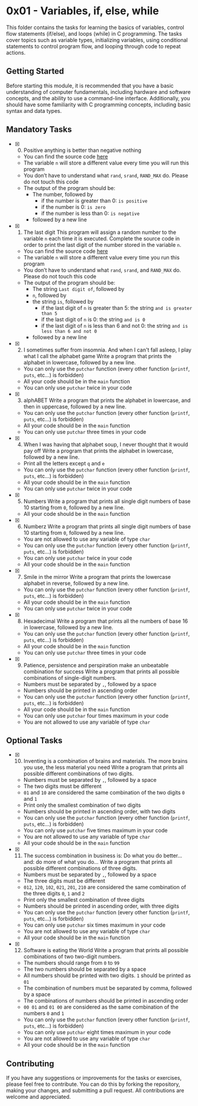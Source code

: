 # 0x01 - Variables, if, else, while

This folder contains the tasks for learning the basics of variables, control flow statements (if/else), and loops (while) in C programming. The tasks cover topics such as variable types, initializing variables, using conditional statements to control program flow, and looping through code to repeat actions.

## Getting Started
Before starting this module, it is recommended that you have a basic understanding of computer fundamentals, including hardware and software concepts, and the ability to use a command-line interface. Additionally, you should have some familiarity with C programming concepts, including basic syntax and data types.

## Mandatory Tasks

- [x] 0. Positive anything is better than negative nothing
	-   You can find the source code  [here](https://intranet.alxswe.com/rltoken/rrqNDWjrCWdARnWFLPExPw "here")
	-   The variable  `n`  will store a different value every time you will run this program
	-   You don’t have to understand what  `rand`,  `srand`,  `RAND_MAX`  do. Please do not touch this code
	-   The output of the program should be:
	    -   The number, followed by
	        -   if the number is greater than 0:  `is positive`
	        -   if the number is 0:  `is zero`
	        -   if the number is less than 0:  `is negative`
	    -   followed by a new line


- [x] 1. The last digit
    This program will assign a random number to the variable  `n`  each time it is executed. Complete the source code in order to print the last digit of the number stored in the variable  `n`.
    -   You can find the source code  [here](https://intranet.alxswe.com/rltoken/5HWhPDsq3jq1yCRQFrLl4Q "here")
    -   The variable  `n`  will store a different value every time you run this program
    -   You don’t have to understand what  `rand`,  `srand`, and  `RAND_MAX`  do. Please do not touch this code
    -   The output of the program should be:
        -   The string  `Last digit of`, followed by
        -   `n`, followed by
        -   the string  `is`, followed by
            -   if the last digit of  `n`  is greater than 5: the string  `and is greater than 5`
            -   if the last digit of  `n`  is 0: the string  `and is 0`
            -   if the last digit of  `n`  is less than 6 and not 0: the string  `and is less than 6 and not 0`
        -   followed by a new line

- [x] 2. I sometimes suffer from insomnia. And when I can't fall asleep, I play what I call the alphabet game
    Write a program that prints the alphabet in lowercase, followed by a new line.
    
    -   You can only use the  `putchar`  function (every other function (`printf`,  `puts`, etc…) is forbidden)
    -   All your code should be in the  `main`  function
    -   You can only use  `putchar`  twice in your code

- [x] 3. alphABET
    Write a program that prints the alphabet in lowercase, and then in uppercase, followed by a new line.
    
    -   You can only use the  `putchar`  function (every other function (`printf`,  `puts`, etc…) is forbidden)
    -   All your code should be in the  `main`  function
    -   You can only use  `putchar`  three times in your code

- [x] 4. When I was having that alphabet soup, I never thought that it would pay off
    Write a program that prints the alphabet in lowercase, followed by a new line.
    
    -   Print all the letters except  `q`  and  `e`
    -   You can only use the  `putchar`  function (every other function (`printf`,  `puts`, etc…) is forbidden)
    -   All your code should be in the  `main`  function
    -   You can only use  `putchar`  twice in your code

- [x] 5. Numbers
    Write a program that prints all single digit numbers of base 10 starting from  `0`, followed by a new line.
    
    -   All your code should be in the  `main`  function

- [x] 6. Numberz
    Write a program that prints all single digit numbers of base 10 starting from  `0`, followed by a new line.
    
    -   You are not allowed to use any variable of type  `char`
    -   You can only use the  `putchar`  function (every other function (`printf`,  `puts`, etc…) is forbidden)
    -   You can only use  `putchar`  twice in your code
    -   All your code should be in the  `main`  function

- [x] 7. Smile in the mirror
    Write a program that prints the lowercase alphabet in reverse, followed by a new line.
    
    -   You can only use the  `putchar`  function (every other function (`printf`,  `puts`, etc…) is forbidden)
    -   All your code should be in the  `main`  function
    -   You can only use  `putchar`  twice in your code

- [x] 8. Hexadecimal
    Write a program that prints all the numbers of base 16 in lowercase, followed by a new line.
    
    -   You can only use the  `putchar`  function (every other function (`printf`,  `puts`, etc…) is forbidden)
    -   All your code should be in the  `main`  function
    -   You can only use  `putchar`  three times in your code

- [x] 9. Patience, persistence and perspiration make an unbeatable combination for success
    Write a program that prints all possible combinations of single-digit numbers.
    
    -   Numbers must be separated by  `,`, followed by a space
    -   Numbers should be printed in ascending order
    -   You can only use the  `putchar`  function (every other function (`printf`,  `puts`, etc…) is forbidden)
    -   All your code should be in the  `main`  function
    -   You can only use  `putchar`  four times maximum in your code
    -   You are not allowed to use any variable of type  `char`

##  Optional Tasks

- [x] 10. Inventing is a combination of brains and materials. The more brains you use, the less material you need
    Write a program that prints all possible different combinations of two digits.
    
    -   Numbers must be separated by  `,`, followed by a space
    -   The two digits must be different
    -   `01`  and  `10`  are considered the same combination of the two digits  `0`  and  `1`
    -   Print only the smallest combination of two digits
    -   Numbers should be printed in ascending order, with two digits
    -   You can only use the  `putchar`  function (every other function (`printf`,  `puts`, etc…) is forbidden)
    -   You can only use  `putchar`  five times maximum in your code
    -   You are not allowed to use any variable of type  `char`
    -   All your code should be in the  `main`  function


- [x] 11. The success combination in business is: Do what you do better... and: do more of what you do...
    Write a program that prints all possible different combinations of three digits.
    
    -   Numbers must be separated by  `,`, followed by a space
    -   The three digits must be different
    -   `012`,  `120`,  `102`,  `021`,  `201`,  `210`  are considered the same combination of the three digits  `0`,  `1`  and  `2`
    -   Print only the smallest combination of three digits
    -   Numbers should be printed in ascending order, with three digits
    -   You can only use the  `putchar`  function (every other function (`printf`,  `puts`, etc…) is forbidden)
    -   You can only use  `putchar`  six times maximum in your code
    -   You are not allowed to use any variable of type  `char`
    -   All your code should be in the  `main`  function


- [x] 12. Software is eating the World
    Write a program that prints all possible combinations of two two-digit numbers.
    
    -   The numbers should range from  `0`  to  `99`
    -   The two numbers should be separated by a space
    -   All numbers should be printed with two digits.  `1`  should be printed as  `01`
    -   The combination of numbers must be separated by comma, followed by a space
    -   The combinations of numbers should be printed in ascending order
    -   `00 01`  and  `01 00`  are considered as the same combination of the numbers  `0`  and  `1`
    -   You can only use the  `putchar`  function (every other function (`printf`,  `puts`, etc…) is forbidden)
    -   You can only use  `putchar`  eight times maximum in your code
    -   You are not allowed to use any variable of type  `char`
    -   All your code should be in the  `main`  function

## Contributing
If you have any suggestions or improvements for the tasks or exercises, please feel free to contribute. You can do this by forking the repository, making your changes, and submitting a pull request. All contributions are welcome and appreciated.